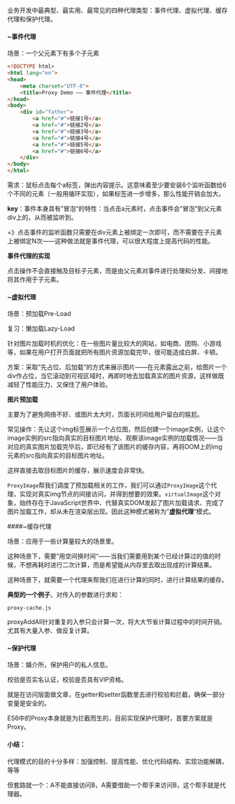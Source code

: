 业务开发中最典型、最实用、最常见的四种代理类型：事件代理、虚拟代理、缓存代理和保护代理。



#### ~事件代理

场景：一个父元素下有多个子元素

```html
<!DOCTYPE html>
<html lang="en">
<head>
	<meta charset="UTF-8">
	<title>Proxy Demo —— 事件代理</title>
</head>
<body>
	<div id="father">
		<a href="#">链接1号</a>
		<a href="#">链接2号</a>
		<a href="#">链接3号</a>
		<a href="#">链接4号</a>
		<a href="#">链接5号</a>
		<a href="#">链接6号</a>
	</div>
</body>
</html>
```

需求：鼠标点击每个a标签，弹出内容提示。这意味着至少要安装6个监听函数给6个不同的元素（一般用循环实现），如果标签进一步增多，那么性能开销会加大。

**key**：事件本身具有”冒泡“的特性：当点击a元素时，点击事件会”冒泡“到父元素div上的，从而被监听到。

=》点击事件的监听函数只需要在div元素上被绑定一次即可，而不需要在子元素上被绑定N次——这种做法就是事件代理，可以很大程度上提高代码的性能。

**事件代理的实现**

点击操作不会直接触及目标子元素，而是由父元素对事件进行处理和分发、间接地将其作用于子元素。



#### ~虚拟代理

场景：预加载Pre-Load

复习：懒加载Lazy-Load

针对图片加载时机的优化：在一些图片量比较大的网站，如电商、团购、小游戏等，如果在用户打开页面就把所有图片资源加载完毕，很可能造成白屏、卡顿。

方案：采取”先占位、后加载“的方式来展示图片——在元素露出之前，给图片一个div作占位，当它滚动到可视区域时，再即时地去加载真实的图片资源，这样做既减轻了性能压力、又保住了用户体验。

**图片预加载**

主要为了避免网络不好、或图片太大时，页面长时间给用户留白的尴尬。

常见操作：先让这个img标签展示一个占位图，然后创建一个image实例，让这个image实例的src指向真实的目标图片地址、观察该image实例的加载情况——当对应的真实图片加载完毕后，即已经有了该图片的缓存内容，再将DOM上的img元素的src指向真实的目标图片地址。

这样直接去取目标图片的缓存，展示速度会非常快。

`ProxyImage`帮我们调度了预加载相关的工作，我们可以通过`ProxyImage`这个代理，实现对真实img节点的间接访问，并得到想要的效果。`virtualImage`这个对象，始终存在于JavaScript世界中、代替真实DOM发起了图片加载请求、完成了图片加载工作，却从未在渲染层出现。因此这种模式被称为”**虚拟代理**“模式。



####~缓存代理

场景：应用于一些计算量较大的场景里。

这种场景下，需要”用空间换时间“——当我们需要用到某个已经计算过的值的时候，不想再耗时进行二次计算，而是希望能从内存里去取出现成的计算结果。

这种场景下，就需要一个代理来帮我们在进行计算的同时，进行计算结果的缓存。

**典型的一个例子**，对传入的参数进行求和：

`proxy-cache.js`

proxyAddAll针对重复的入参只会计算一次，将大大节省计算过程中的时间开销。尤其有大量入参、做反复计算。



#### ~保护代理

场景：婚介所，保护用户的私人信息。

校验是否实名认证，校验是否具有VIP资格。

就是在访问层面做文章，在getter和setter函数里去进行校验和拦截，确保一部分变量是安全的。

ES6中的Proxy本身就是为拦截而生的，目前实现保护代理时，首要方案就是Proxy。



#### 小结：

代理模式的目的十分多样：加强控制、提高性能、优化代码结构、实现功能解耦，等等

但套路就一个：A不能直接访问B，A需要借助一个帮手来访问B，这个帮手就是代理器。

